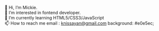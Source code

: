 👋 Hi, I’m Mickie.
<br>
👀 I’m interested in fontend developer.
<br>
🌱 I’m currently learning HTML5/CSS3/JavaScript
<br>
📫 How to reach me email : knissayan@gmail.com 
background: #e0e5ec;
